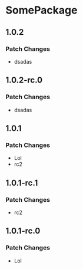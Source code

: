 # SomePackage

## 1.0.2

### Patch Changes

- dsadas

## 1.0.2-rc.0

### Patch Changes

- dsadas

## 1.0.1

### Patch Changes

- Lol
- rc2

## 1.0.1-rc.1

### Patch Changes

- rc2

## 1.0.1-rc.0

### Patch Changes

- Lol
